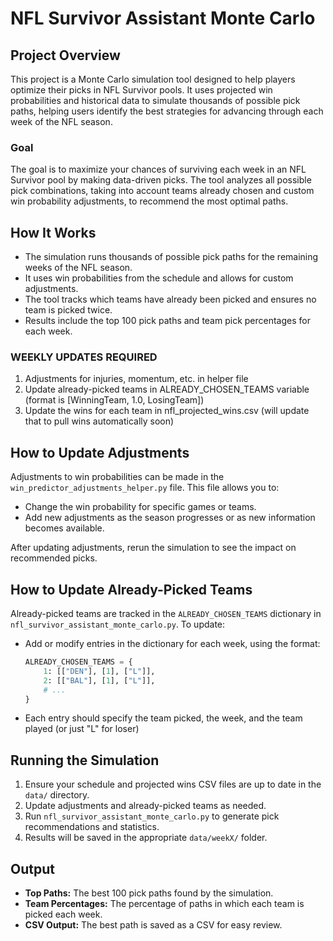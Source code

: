 # NFL Survivor Assistant Monte Carlo

## Project Overview
This project is a Monte Carlo simulation tool designed to help players optimize their picks in NFL Survivor pools. It uses projected win probabilities and historical data to simulate thousands of possible pick paths, helping users identify the best strategies for advancing through each week of the NFL season.

### Goal
The goal is to maximize your chances of surviving each week in an NFL Survivor pool by making data-driven picks. The tool analyzes all possible pick combinations, taking into account teams already chosen and custom win probability adjustments, to recommend the most optimal paths.

## How It Works
- The simulation runs thousands of possible pick paths for the remaining weeks of the NFL season.
- It uses win probabilities from the schedule and allows for custom adjustments.
- The tool tracks which teams have already been picked and ensures no team is picked twice.
- Results include the top 100 pick paths and team pick percentages for each week.

### WEEKLY UPDATES REQUIRED
1. Adjustments for injuries, momentum, etc. in helper file
2. Update already-picked teams in ALREADY_CHOSEN_TEAMS variable (format is [WinningTeam, 1.0, LosingTeam])
3. Update the wins for each team in nfl_projected_wins.csv (will update that to pull wins automatically soon)

## How to Update Adjustments
Adjustments to win probabilities can be made in the `win_predictor_adjustments_helper.py` file. This file allows you to:
- Change the win probability for specific games or teams.
- Add new adjustments as the season progresses or as new information becomes available.

After updating adjustments, rerun the simulation to see the impact on recommended picks.

## How to Update Already-Picked Teams
Already-picked teams are tracked in the `ALREADY_CHOSEN_TEAMS` dictionary in `nfl_survivor_assistant_monte_carlo.py`. To update:
- Add or modify entries in the dictionary for each week, using the format:
  ```python
  ALREADY_CHOSEN_TEAMS = {
      1: [["DEN"], [1], ["L"]],
      2: [["BAL"], [1], ["L"]],
      # ...
  }
  ```
- Each entry should specify the team picked, the week, and the team played (or just "L" for loser)

## Running the Simulation
1. Ensure your schedule and projected wins CSV files are up to date in the `data/` directory.
2. Update adjustments and already-picked teams as needed.
3. Run `nfl_survivor_assistant_monte_carlo.py` to generate pick recommendations and statistics.
4. Results will be saved in the appropriate `data/weekX/` folder.

## Output
- **Top Paths:** The best 100 pick paths found by the simulation.
- **Team Percentages:** The percentage of paths in which each team is picked each week.
- **CSV Output:** The best path is saved as a CSV for easy review.